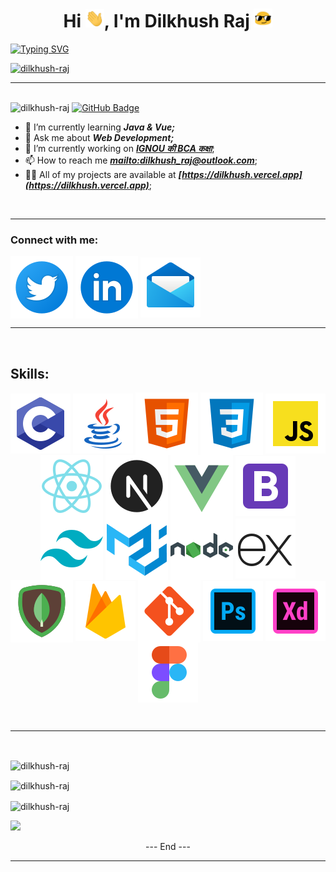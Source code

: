 <h1 align="center">Hi <img src="./assets/hi.gif" alt="👋" width="30px"/>, I'm Dilkhush Raj <img src="./assets/emoji.gif" alt="👋" width="30px"/></h1>
<!-- <h3 align="center">A passionate frontend developer from India</h3> 
  -->

[![Typing SVG](https://readme-typing-svg.herokuapp.com/?lines=A+passionate+developer;Always+learning)](https://git.io/typing-svg)

<!--Trophies-->
<p align="left"> <a href="https://github.com/ryo-ma/github-profile-trophy"><img src="https://github-profile-trophy.vercel.app/?username=dilkhush-raj&theme=tokyonight" alt="dilkhush-raj" /></a></p>

---


<!--Profile Views-->
<br /><img src="https://komarev.com/ghpvc/?username=dilkhush-raj&label=Profile%20views&color=0e75b6&style=flat" alt="dilkhush-raj" /> <a href="https://github.com/dilkhush-raj?tab=followers"><!--Followers Count-->
<img src="https://img.shields.io/github/followers/dilkhush-raj?label=Followers&style=social" alt="GitHub Badge"></a>


<!--About Me-->

<!-- - 👯 I’m looking to collaborate on []() -->
<!-- - 🤝 I’m looking for help with []() -->
- 🌱 I’m currently learning ***Java & Vue;***
- 💬 Ask me about ***Web Development;***
- 🔭 I’m currently working on ***[IGNOU की BCA कक्षा](https://bcakaksha.vercel.app)***;
- 📫 How to reach me ***<a href="mailto:dilkhush_raj@outlook.com">mailto:dilkhush_raj@outlook.com<a/>***;
- 👨‍💻 All of my projects are available at ***[https://dilkhush.vercel.app](https://dilkhush.vercel.app)***;
<!-- - 📝 I regularly write articles on -->
<!-- - 📄 Know about my experiences [](Resume) -->
<!-- - ⚡ Fun fact  -->
<br />  

---


<!--Connect With Me-->
<h3 align="left">Connect with me:</h3>
<p align="left">
<!--Twitter-->
<a href="https://twitter.com/dilkhush_india" target="blank"><img align="center" src="./assets/twitter-circled.svg" alt="twitter"/></a>
<!--LinkedIn-->
<a href="https://linkedin.com/in/dilkhushraj" target="blank"><img align="center" src="./assets/linkedin-circled.svg" alt="linkedin" /></a>
<!--Mail-->
<a href="mailto:dilkhush_raj@outlook.com" target="blank"><img align="center" src="./assets/mail.svg" alt="mail" /></a>
</p>

---  


<br />
<h2 align="left">Skills:</h2>
<p align="center">
<img align="center" src="./assets/c-programming.svg" alt="c-programming" />
<img align="center" src="./assets/java.svg" alt="java" />
<!-- <img align="center" src="./assets/python.svg" alt="python" /> -->
<img align="center" src="./assets/html-5-50.svg" alt="html5" />
<img align="center" src="./assets/css3-50.svg" alt="css3" />
<img align="center" src="./assets/javascript.svg" alt="javascript" />
<img align="center" src="./assets/react-native-50.svg" alt="react" />
<img align="center" src="./assets/next.js-50.svg" alt="nextjs" />
<img align="center" src="./assets/vue-js-50.svg" alt="vue" />
<img align="center" src="./assets/icons8-bootstrap.svg" alt="bootstrap" />
<img align="center" src="./assets/tailwindcss-50.svg" alt="tailwindcss" />
<img align="center" src="./assets/material-ui-50.svg" alt="materialui" />
<!-- <img align="center" src="./assets/" alt="antui" /> -->
<img align="center" src="./assets/nodejs-50.svg" alt="nodejs" />
<img align="center" src="./assets/icons8-express-js.svg" alt="express" />
<!-- <img align="center" src="./assets/" alt="android" /> -->
<!-- <img align="center" src="./assets/" alt="flutter" /> -->
<img align="center" src="./assets/mongodb-50.svg" alt="mongodb" />
<!-- <img align="center" src="./assets/" alt="mysql" /> -->
<img align="center" src="./assets/icons8-firebase.svg" alt="firebase" />
<!-- <h3>Static Site Generators</h3> -->
<img align="center" src="./assets/git-50.svg" alt="git" />
<img align="center" src="./assets/icons8-adobe-photoshop.svg" alt="photoshop" />
<img align="center" src="./assets/icons8-adobe-xd.svg" alt="xd" />
<img align="center" src="./assets/icons8-figma.svg" alt="figma" />
<!-- <img align="center" src="./assets/" alt="postman" /> -->
 </p>
<br />

--- 

<br />
<!--Most Used Languages-->
<p><img align="center" src="https://github-readme-stats.vercel.app/api/top-langs?username=dilkhush-raj&theme=tokyonight&show_icons=true&locale=en&layout=compact" alt="dilkhush-raj" /></p>  

<!--Current Streak-->
<p><img align="center" src="https://github-readme-streak-stats.herokuapp.com/?user=dilkhush-raj&theme=tokyonight&ring=DD2727&fire=DD2727" alt="dilkhush-raj" /></p>

<!--GitHub Stats-->
<p><img align="center" src="https://github-readme-stats.vercel.app/api?username=dilkhush-raj&theme=tokyonight&show_icons=true&locale=en" alt="dilkhush-raj" /></p>

<!--Contributions Graph-->
<img src="https://activity-graph.herokuapp.com/graph?username=dilkhush-raj&theme=dracula&bg_color=00000000&color=878787&line=4c8ed9&point=00000000&area=true">

<p align="center">--- End ---</p>  

---
